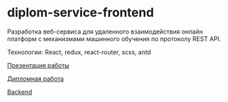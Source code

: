 # diplom-service-frontend
Разработка веб-сервиса для удаленного взаимодействия онлайн платформ с механизмами машинного обучения по протоколу REST API.
<p>Технологии: React, redux, react-router, scss, antd</p>
<p><a href='http://kappa.cs.petrsu.ru/p/2020/4/22405/pogudin/final/presentation/slides.pdf?v=2944437'>Презентация работы</a></p>
<p><a href='http://kappa.cs.petrsu.ru/p/2020/4/22405/pogudin/final/report/report.pdf?v=5718551'>Дипломная работа</a></p>
<p><a href='https://github.com/kubakin/diplom-service'>Backend</a></p>

